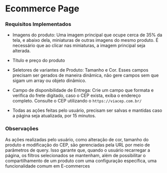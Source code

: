 # Ecommerce Page

### Requisitos Implementados

- Imagens do produto: Uma imagem principal que ocupe cerca de 35% da tela, e abaixo dela, miniaturas de outras imagens do mesmo produto. É necessário que ao clicar nas miniaturas, a imagem principal seja alterada.

- Título e preço do produto

- Seletores de variantes de Produto: Tamanho e Cor. Esses campos precisam ser gerados de maneira dinâmica, não gere campos sem que sigam um array ou objeto dinâmico.

- Campo de disponibilidade de Entrega: Crie um campo que formata e verifica do frete digitado, caso o CEP exista, exiba o endereço completo. Consulte o CEP utilizando o `https://viacep.com.br/`

- Todas as ações feitas pelo usuário, precisam ser salvas e mantidas caso a página seja atualizada, por 15 minutos.

### Observações

As ações realizadas pelo usuário, como alteração de cor, tamanho do produto e modificação do CEP, são gerenciadas pela URL por meio de parâmetros de query. Isso garante que, quando o usuário recarregar a página, os filtros selecionados se mantenham, além de possibilitar o compartilhamento de um produto com uma configuração específica, uma funcionalidade comum em E-commerces
